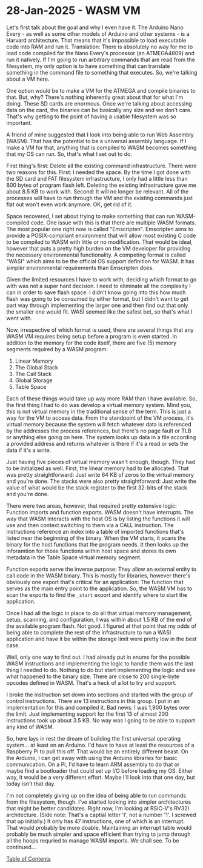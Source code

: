 # 28-Jan-2025 - WASM VM

Let's first talk about the goal and why I even have it.  The Arduino Nano Every - as well as some other models of Arduino and other systems - is a Harvard architecture.  That means that it's impossible to load executable code into RAM and run it.  Translation:  There is absolutely no way for me to load code compiled for the Nano Every's processor (an ATMEGA4809) and run it natively.  If I'm going to run arbitrary commands that are read from the filesystem, my only option is to have something that can translate something in the command file to something that executes.  So, we're talking about a VM here.

One option would be to make a VM for the ATMEGA and compile binaries to that.  But, why?  There's nothing inherently great about that for what I'm doing.  These SD cards are enormous.  Once we're talking about accessing data on the card, the binaries can be basically any size and we don't care.  That's why getting to the point of having a usable filesystem was so important.

A friend of mine suggested that I look into being able to run Web Assembly (WASM).  That has the potential to be a universal assembly language.  If I make a VM for that, anything that is compiled to WASM becomes something that my OS can run.  So, that's what I set out to do.

First thing's first:  Delete all the existing command infrastructure.  There were two reasons for this.  First:  I needed the space.  By the time I got done with the SD card and FAT filesystem infrastructure, I only had a little less than 800 bytes of program flash left.  Deleting the existing infrastructure gave me about 8.5 KB to work with.  Second:  It will no longer be relevant.  All of the processes will have to run through the VM and the existing commands just flat out won't even work anymore.  OK, get rid of it.

Space recovered, I set about trying to make something that can run WASM-compiled code.  One issue with this is that there are multiple WASM formats.  The most popular one right now is called "Emscripten".  Emscripten aims to provide a POSIX-compliant environment that will allow most existing C code to be compiled to WASM with little or no modification.  That would be ideal, however that puts a pretty high burden on the VM developer for providing the necessary environmental functionality.  A competing format is called "WASI" which aims to be the official OS support definition for WASM.  It has simpler environmental requirements than Emscripten does.

Given the limited resources I have to work with, deciding which format to go with was not a super hard decision.  I need to eliminate all the complexity I can in order to save flash space.  I didn't know going into this how much flash was going to be consumed by either format, but I didn't want to get part way through implementing the larger one and then find out that only the smaller one would fit.  WASI seemed like the safest bet, so that's what I went with.

Now, irrespective of which format is used, there are several things that any WASM VM requires being setup before a program is even started.  In addition to the memory for the code itself, there are five (5) memory segments required by a WASM program:

1. Linear Memory
2. The Global Stack
3. The Call Stack
4. Global Storage
5. Table Space

Each of these things would take up way more RAM than I have available.  So, the first thing I had to do was develop a virtual memory system.  Mind you, this is not virtual memory in the traditional sense of the term.  This is just a way for the VM to access data.  From the standpoint of the VM process, it's virtual memory because the system will fetch whatever data is referenced by the addresses the process references, but there's no page fault or TLB or anything else going on here.  The system looks up data in a file according a provided address and returns whatever is there if it's a read or sets the data if it's a write.

Just having five pieces of virtual memory wasn't enough, though.  They had to be initialized as well.  First, the linear memory had to be allocated.  That was pretty straightforward:  Just write 64 KB of zeros to the virtual memory and you're done.  The stacks were also pretty straightforward:  Just write the value of what would be the stack register to the first 32-bits of the stack and you're done.

There were two areas, however, that required pretty extensive logic:  Function imports and function exports.  WASM doesn't have interrupts.  The way that WASM interacts with the host OS is by listing the functions it will use and then context switching to them via a CALL instruction.  The instructions reference an index into a table of imported functions that's listed near the beginning of the binary.  When the VM starts, it scans the binary for the host functions that the program needs.  It then looks up the inforamtion for those functions within host space and stores its own metadata in the Table Space virtual memory segment.

Function exports serve the inverse purpose:  They allow an external entity to call code in the WASM binary.  This is mostly for libraries, however there's obviously one export that's critical for an application:  The function that serves as the main entry point to the application.  So, the WASM VM has to scan the exports to find the `_start` export and identify where to start the application.

Once I had all the logic in place to do all that virtual memory management, setup, scanning, and configuration, I was within about 1.5 KB of the end of the available program flash.  Not good.  I figured at that point that my odds of being able to complete the rest of the infrastructure to run a WASI application and have it be within the storage limit were pretty low in the best case.

Well, only one way to find out.  I had already put in enums for the possible WASM instructions and implementing the logic to handle them was the last thing I needed to do.  Nothing to do but start implementing the logic and see what happened to the binary size.  There are close to 200 single-byte opcodes defined in WASM.  That's a heck of a lot to try and support.

I broke the instruction set down into sections and started with the group of control instructions.  There are 13 instructions in this group.  I put in an implementation for this and compiled it.  Bad news:  I was 1,900 bytes over the limit.  Just implementing support for the first 13 of almost 200 instructions took up about 3.5 KB.  No way was I going to be able to support any kind of WASM.

So, here lays in rest the dream of building the first universal operating system... at least on an Arduino.  I'd have to have at least the resources of a Raspberry Pi to pull this off.  That would be an entirely different beast.  On the Arduino, I can get away with using the Arduino libraries for basic communication.  On a Pi, I'd have to learn ARM assembly to do that or maybe find a bootloader that could set up I/O before loading my OS.  Either way, it would be a very different effort.  Maybe I'll look into that one day, but today isn't that day.

I'm not completely giving up on the idea of being able to run commands from the filesystem, though.  I've started looking into simpler architectures that might be better candidates.  Right now, I'm looking at RSIC-V's RV32I architecture.  (Side note:  That's a captial letter 'I', not a number '1'.  I screwed that up initially.)  It only has 47 instructions, one of which is an interrupt.  That would probably be more doable.  Maintaining an interrupt table would probably be much simpler and space efficient than trying to jump through all the hoops requried to manage WASM imports.  We shall see.  To be continued...

[Table of Contents](.)

